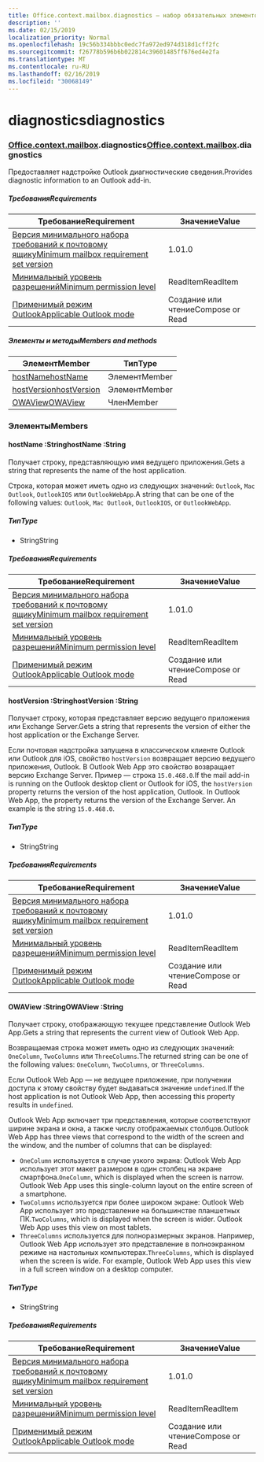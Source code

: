 ```yaml
---
title: Office.context.mailbox.diagnostics — набор обязательных элементов 1.6
description: ''
ms.date: 02/15/2019
localization_priority: Normal
ms.openlocfilehash: 19c56b334bbbc0edc7fa972ed974d318d1cff2fc
ms.sourcegitcommit: f26778b596b6b022814c39601485ff676ed4e2fa
ms.translationtype: MT
ms.contentlocale: ru-RU
ms.lasthandoff: 02/16/2019
ms.locfileid: "30068149"
---
```

# <a name="diagnostics"></a><span data-ttu-id="09d88-102">diagnostics</span><span class="sxs-lookup"><span data-stu-id="09d88-102">diagnostics</span></span>

### <a name="officeofficemdcontextofficecontextmdmailboxofficecontextmailboxmddiagnostics"></a><span data-ttu-id="09d88-103">[Office](Office.md)[.context](Office.context.md)[.mailbox](Office.context.mailbox.md).diagnostics</span><span class="sxs-lookup"><span data-stu-id="09d88-103">[Office](Office.md)[.context](Office.context.md)[.mailbox](Office.context.mailbox.md).diagnostics</span></span>

<span data-ttu-id="09d88-104">Предоставляет надстройке Outlook диагностические сведения.</span><span class="sxs-lookup"><span data-stu-id="09d88-104">Provides diagnostic information to an Outlook add-in.</span></span>

##### <a name="requirements"></a><span data-ttu-id="09d88-105">Требования</span><span class="sxs-lookup"><span data-stu-id="09d88-105">Requirements</span></span>

|<span data-ttu-id="09d88-106">Требование</span><span class="sxs-lookup"><span data-stu-id="09d88-106">Requirement</span></span>| <span data-ttu-id="09d88-107">Значение</span><span class="sxs-lookup"><span data-stu-id="09d88-107">Value</span></span>|
|---|---|
|[<span data-ttu-id="09d88-108">Версия минимального набора требований к почтовому ящику</span><span class="sxs-lookup"><span data-stu-id="09d88-108">Minimum mailbox requirement set version</span></span>](/office/dev/add-ins/reference/requirement-sets/outlook-api-requirement-sets)| <span data-ttu-id="09d88-109">1.0</span><span class="sxs-lookup"><span data-stu-id="09d88-109">1.0</span></span>|
|[<span data-ttu-id="09d88-110">Минимальный уровень разрешений</span><span class="sxs-lookup"><span data-stu-id="09d88-110">Minimum permission level</span></span>](https://docs.microsoft.com/outlook/add-ins/understanding-outlook-add-in-permissions)| <span data-ttu-id="09d88-111">ReadItem</span><span class="sxs-lookup"><span data-stu-id="09d88-111">ReadItem</span></span>|
|[<span data-ttu-id="09d88-112">Применимый режим Outlook</span><span class="sxs-lookup"><span data-stu-id="09d88-112">Applicable Outlook mode</span></span>](https://docs.microsoft.com/outlook/add-ins/#extension-points)| <span data-ttu-id="09d88-113">Создание или чтение</span><span class="sxs-lookup"><span data-stu-id="09d88-113">Compose or Read</span></span>|

##### <a name="members-and-methods"></a><span data-ttu-id="09d88-114">Элементы и методы</span><span class="sxs-lookup"><span data-stu-id="09d88-114">Members and methods</span></span>

| <span data-ttu-id="09d88-115">Элемент</span><span class="sxs-lookup"><span data-stu-id="09d88-115">Member</span></span> | <span data-ttu-id="09d88-116">Тип</span><span class="sxs-lookup"><span data-stu-id="09d88-116">Type</span></span> |
|--------|------|
| [<span data-ttu-id="09d88-117">hostName</span><span class="sxs-lookup"><span data-stu-id="09d88-117">hostName</span></span>](#hostname-string) | <span data-ttu-id="09d88-118">Элемент</span><span class="sxs-lookup"><span data-stu-id="09d88-118">Member</span></span> |
| [<span data-ttu-id="09d88-119">hostVersion</span><span class="sxs-lookup"><span data-stu-id="09d88-119">hostVersion</span></span>](#hostversion-string) | <span data-ttu-id="09d88-120">Элемент</span><span class="sxs-lookup"><span data-stu-id="09d88-120">Member</span></span> |
| [<span data-ttu-id="09d88-121">OWAView</span><span class="sxs-lookup"><span data-stu-id="09d88-121">OWAView</span></span>](#owaview-string) | <span data-ttu-id="09d88-122">Член</span><span class="sxs-lookup"><span data-stu-id="09d88-122">Member</span></span> |

### <a name="members"></a><span data-ttu-id="09d88-123">Элементы</span><span class="sxs-lookup"><span data-stu-id="09d88-123">Members</span></span>

####  <a name="hostname-string"></a><span data-ttu-id="09d88-124">hostName :String</span><span class="sxs-lookup"><span data-stu-id="09d88-124">hostName :String</span></span>

<span data-ttu-id="09d88-125">Получает строку, представляющую имя ведущего приложения.</span><span class="sxs-lookup"><span data-stu-id="09d88-125">Gets a string that represents the name of the host application.</span></span>

<span data-ttu-id="09d88-126">Строка, которая может иметь одно из следующих значений: `Outlook`, `Mac Outlook`, `OutlookIOS` или `OutlookWebApp`.</span><span class="sxs-lookup"><span data-stu-id="09d88-126">A string that can be one of the following values: `Outlook`, `Mac Outlook`, `OutlookIOS`, or `OutlookWebApp`.</span></span>

##### <a name="type"></a><span data-ttu-id="09d88-127">Тип</span><span class="sxs-lookup"><span data-stu-id="09d88-127">Type</span></span>

*   <span data-ttu-id="09d88-128">String</span><span class="sxs-lookup"><span data-stu-id="09d88-128">String</span></span>

##### <a name="requirements"></a><span data-ttu-id="09d88-129">Требования</span><span class="sxs-lookup"><span data-stu-id="09d88-129">Requirements</span></span>

|<span data-ttu-id="09d88-130">Требование</span><span class="sxs-lookup"><span data-stu-id="09d88-130">Requirement</span></span>| <span data-ttu-id="09d88-131">Значение</span><span class="sxs-lookup"><span data-stu-id="09d88-131">Value</span></span>|
|---|---|
|[<span data-ttu-id="09d88-132">Версия минимального набора требований к почтовому ящику</span><span class="sxs-lookup"><span data-stu-id="09d88-132">Minimum mailbox requirement set version</span></span>](/office/dev/add-ins/reference/requirement-sets/outlook-api-requirement-sets)| <span data-ttu-id="09d88-133">1.0</span><span class="sxs-lookup"><span data-stu-id="09d88-133">1.0</span></span>|
|[<span data-ttu-id="09d88-134">Минимальный уровень разрешений</span><span class="sxs-lookup"><span data-stu-id="09d88-134">Minimum permission level</span></span>](https://docs.microsoft.com/outlook/add-ins/understanding-outlook-add-in-permissions)| <span data-ttu-id="09d88-135">ReadItem</span><span class="sxs-lookup"><span data-stu-id="09d88-135">ReadItem</span></span>|
|[<span data-ttu-id="09d88-136">Применимый режим Outlook</span><span class="sxs-lookup"><span data-stu-id="09d88-136">Applicable Outlook mode</span></span>](https://docs.microsoft.com/outlook/add-ins/#extension-points)| <span data-ttu-id="09d88-137">Создание или чтение</span><span class="sxs-lookup"><span data-stu-id="09d88-137">Compose or Read</span></span>|

####  <a name="hostversion-string"></a><span data-ttu-id="09d88-138">hostVersion :String</span><span class="sxs-lookup"><span data-stu-id="09d88-138">hostVersion :String</span></span>

<span data-ttu-id="09d88-139">Получает строку, которая представляет версию ведущего приложения или Exchange Server.</span><span class="sxs-lookup"><span data-stu-id="09d88-139">Gets a string that represents the version of either the host application or the Exchange Server.</span></span>

<span data-ttu-id="09d88-p101">Если почтовая надстройка запущена в классическом клиенте Outlook или Outlook для iOS, свойство `hostVersion` возвращает версию ведущего приложения, Outlook. В Outlook Web App это свойство возвращает версию Exchange Server. Пример — строка `15.0.468.0`.</span><span class="sxs-lookup"><span data-stu-id="09d88-p101">If the mail add-in is running on the Outlook desktop client or Outlook for iOS, the `hostVersion` property returns the version of the host application, Outlook. In Outlook Web App, the property returns the version of the Exchange Server. An example is the string `15.0.468.0`.</span></span>

##### <a name="type"></a><span data-ttu-id="09d88-143">Тип</span><span class="sxs-lookup"><span data-stu-id="09d88-143">Type</span></span>

*   <span data-ttu-id="09d88-144">String</span><span class="sxs-lookup"><span data-stu-id="09d88-144">String</span></span>

##### <a name="requirements"></a><span data-ttu-id="09d88-145">Требования</span><span class="sxs-lookup"><span data-stu-id="09d88-145">Requirements</span></span>

|<span data-ttu-id="09d88-146">Требование</span><span class="sxs-lookup"><span data-stu-id="09d88-146">Requirement</span></span>| <span data-ttu-id="09d88-147">Значение</span><span class="sxs-lookup"><span data-stu-id="09d88-147">Value</span></span>|
|---|---|
|[<span data-ttu-id="09d88-148">Версия минимального набора требований к почтовому ящику</span><span class="sxs-lookup"><span data-stu-id="09d88-148">Minimum mailbox requirement set version</span></span>](/office/dev/add-ins/reference/requirement-sets/outlook-api-requirement-sets)| <span data-ttu-id="09d88-149">1.0</span><span class="sxs-lookup"><span data-stu-id="09d88-149">1.0</span></span>|
|[<span data-ttu-id="09d88-150">Минимальный уровень разрешений</span><span class="sxs-lookup"><span data-stu-id="09d88-150">Minimum permission level</span></span>](https://docs.microsoft.com/outlook/add-ins/understanding-outlook-add-in-permissions)| <span data-ttu-id="09d88-151">ReadItem</span><span class="sxs-lookup"><span data-stu-id="09d88-151">ReadItem</span></span>|
|[<span data-ttu-id="09d88-152">Применимый режим Outlook</span><span class="sxs-lookup"><span data-stu-id="09d88-152">Applicable Outlook mode</span></span>](https://docs.microsoft.com/outlook/add-ins/#extension-points)| <span data-ttu-id="09d88-153">Создание или чтение</span><span class="sxs-lookup"><span data-stu-id="09d88-153">Compose or Read</span></span>|

####  <a name="owaview-string"></a><span data-ttu-id="09d88-154">OWAView :String</span><span class="sxs-lookup"><span data-stu-id="09d88-154">OWAView :String</span></span>

<span data-ttu-id="09d88-155">Получает строку, отображающую текущее представление Outlook Web App.</span><span class="sxs-lookup"><span data-stu-id="09d88-155">Gets a string that represents the current view of Outlook Web App.</span></span>

<span data-ttu-id="09d88-156">Возвращаемая строка может иметь одно из следующих значений: `OneColumn`, `TwoColumns` или `ThreeColumns`.</span><span class="sxs-lookup"><span data-stu-id="09d88-156">The returned string can be one of the following values: `OneColumn`, `TwoColumns`, or `ThreeColumns`.</span></span>

<span data-ttu-id="09d88-157">Если Outlook Web App — не ведущее приложение, при получении доступа к этому свойству будет выдаваться значение `undefined`.</span><span class="sxs-lookup"><span data-stu-id="09d88-157">If the host application is not Outlook Web App, then accessing this property results in `undefined`.</span></span>

<span data-ttu-id="09d88-158">Outlook Web App включает три представления, которые соответствуют ширине экрана и окна, а также числу отображаемых столбцов.</span><span class="sxs-lookup"><span data-stu-id="09d88-158">Outlook Web App has three views that correspond to the width of the screen and the window, and the number of columns that can be displayed:</span></span>

*   <span data-ttu-id="09d88-p102">`OneColumn` используется в случае узкого экрана: Outlook Web App использует этот макет размером в один столбец на экране смартфона.</span><span class="sxs-lookup"><span data-stu-id="09d88-p102">`OneColumn`, which is displayed when the screen is narrow. Outlook Web App uses this single-column layout on the entire screen of a smartphone.</span></span>
*   <span data-ttu-id="09d88-p103">`TwoColumns` используется при более широком экране: Outlook Web App использует это представление на большинстве планшетных ПК.</span><span class="sxs-lookup"><span data-stu-id="09d88-p103">`TwoColumns`, which is displayed when the screen is wider. Outlook Web App uses this view on most tablets.</span></span>
*   <span data-ttu-id="09d88-p104">`ThreeColumns` используется для полноразмерных экранов. Например, Outlook Web App использует это представление в полноэкранном режиме на настольных компьютерах.</span><span class="sxs-lookup"><span data-stu-id="09d88-p104">`ThreeColumns`, which is displayed when the screen is wide. For example, Outlook Web App uses this view in a full screen window on a desktop computer.</span></span>

##### <a name="type"></a><span data-ttu-id="09d88-165">Тип</span><span class="sxs-lookup"><span data-stu-id="09d88-165">Type</span></span>

*   <span data-ttu-id="09d88-166">String</span><span class="sxs-lookup"><span data-stu-id="09d88-166">String</span></span>

##### <a name="requirements"></a><span data-ttu-id="09d88-167">Требования</span><span class="sxs-lookup"><span data-stu-id="09d88-167">Requirements</span></span>

|<span data-ttu-id="09d88-168">Требование</span><span class="sxs-lookup"><span data-stu-id="09d88-168">Requirement</span></span>| <span data-ttu-id="09d88-169">Значение</span><span class="sxs-lookup"><span data-stu-id="09d88-169">Value</span></span>|
|---|---|
|[<span data-ttu-id="09d88-170">Версия минимального набора требований к почтовому ящику</span><span class="sxs-lookup"><span data-stu-id="09d88-170">Minimum mailbox requirement set version</span></span>](/office/dev/add-ins/reference/requirement-sets/outlook-api-requirement-sets)| <span data-ttu-id="09d88-171">1.0</span><span class="sxs-lookup"><span data-stu-id="09d88-171">1.0</span></span>|
|[<span data-ttu-id="09d88-172">Минимальный уровень разрешений</span><span class="sxs-lookup"><span data-stu-id="09d88-172">Minimum permission level</span></span>](https://docs.microsoft.com/outlook/add-ins/understanding-outlook-add-in-permissions)| <span data-ttu-id="09d88-173">ReadItem</span><span class="sxs-lookup"><span data-stu-id="09d88-173">ReadItem</span></span>|
|[<span data-ttu-id="09d88-174">Применимый режим Outlook</span><span class="sxs-lookup"><span data-stu-id="09d88-174">Applicable Outlook mode</span></span>](https://docs.microsoft.com/outlook/add-ins/#extension-points)| <span data-ttu-id="09d88-175">Создание или чтение</span><span class="sxs-lookup"><span data-stu-id="09d88-175">Compose or Read</span></span>|

